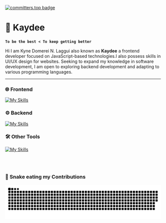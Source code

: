 [![committers.top badge](https://user-badge.committers.top/philippines/KyneLaggui.svg)](https://user-badge.committers.top/philippines/KyneLaggui)
# 🐧 Kaydee

**`To be the best < To keep getting better`**

Hi I am Kyne Domerei N. Laggui also known as **Kaydee** a frontend developer focused on JavaScript-based technologies.I also possess skills in UI/UX design for websites. Seeking to expand my knowledge in software development, I am open to exploring backend development and adapting to various programming languages.

---

### 🌐 Frontend
[![My Skills](https://skillicons.dev/icons?i=react,redux,next,vite,wordpress,tailwind,bootstrap,sass,html,css)](https://skillicons.dev)

### ⚙️ Backend
[![My Skills](https://skillicons.dev/icons?i=nodejs,express,supabase,mysql,firebase,python,laravel)](https://skillicons.dev)

### 🛠 Other Tools
[![My Skills](https://skillicons.dev/icons?i=vscode,github,gitlab,vercel,figma,photoshop,linux,unity)](https://skillicons.dev)

<br />

#


### 🐍 Snake eating my Contributions  

<div align="center">

  <img alt="snake eating my contributions" src="https://raw.githubusercontent.com/KyneLaggui/KyneLaggui/output/github-contribution-grid-snake-dark.svg" />
</div>

#






